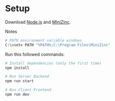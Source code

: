# Setup
Download [Node.js](https://nodejs.org/en/download/)
and [MIniZinc](https://www.minizinc.org/software.html).

Notes 

``` bash
# PATH environment variable windows
C:\>setx PATH "%PATH%;C:\Program Files\MiniZinc"
```

Run this followed commands:

``` bash
# Install dependencies (only the first time)
npm install

# Run Server Backend
npm run start

# Run Client Frontend
npm run dev
```
